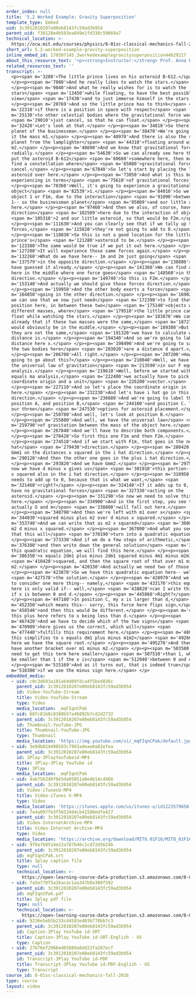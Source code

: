 ```yaml
---
order_index: null
title: '5.2 Worked Example: Gravity Superposition'
template_type: Embed
uid: 3c3912010207e80eb8143fc59ad3b954
parent_uid: f38128e4b503ea049e1fd330c59669a7
technical_location: >-
  https://ocw.mit.edu/courses/physics/8-01sc-classical-mechanics-fall-2016/week-2-newtons-laws/5.2-worked-example-gravity-superposition/5.2-worked-example-gravity-superposition
short_url: 5.2-worked-example-gravity-superposition
inline_embed_id: 170507145.2workedexamplegravitysuperposition44629217
about_this_resource_text: '<p><strong>Instructor:</strong> Prof. Anna Frebel</p>'
related_resources_text: ''
transcript: >-
  <p><span m='3280'>The little prince lives on his asteroid B-612.</span>
  </p><p><span m='7080'>And he really likes to watch the stars.</span>
  </p><p><span m='9840'>And what he really wishes for is to watch the
  stars</span> <span m='13450'>while floating, to have the best possible
  view</span> <span m='17430'>and to just immerse himself in the stars.</span>
  </p><p><span m='20769'>And so the little prince has to think</span> <span
  m='22310'>if there is a position in space with respect</span> <span
  m='25130'>to other celestial bodies where the gravitational force would</span>
  <span m='29010'>just cancel, so that he can float.</span> </p><p><span
  m='32420'>Let's look at that.</span> </p><p><span m='34810'>So there is the
  planet of the businessman.</span> </p><p><span m='38470'>We're going to give
  it the mass m1.</span> </p><p><span m='40970'>And there is also the small
  planet from the lamplighter</span> <span m='44310'>floating around with a mass
  m2.</span> </p><p><span m='48690'>And we know that gravitational forces act
  radially.</span> </p><p><span m='54630'>So we can already see here that if we
  put the asteroid B-612</span> <span m='60660'>somewhere here, then maybe we
  find a constellation where</span> <span m='65080'>gravitational forces
  cancel.</span> </p><p><span m='67840'>So let's start by placing the little
  asteroid over here.</span> </p><p><span m='73050'>And what is this body
  experiencing in terms</span> <span m='75610'>of gravitational forces?</span>
  </p><p><span m='78360'>Well, it's going to experience a gravitational force of
  object</span> <span m='82539'>1.</span> </p><p><span m='84010'>So we have
  object 1 or F1m, due to the interaction</span> <span m='91090'>between object
  1-- so the businessman planet</span> <span m='95009'>and our little asteroid
  here.</span> </p><p><span m='97460'>And then we also, of course, have the same
  direction</span> <span m='102509'>here due to the interaction of object</span>
  <span m='105310'>2 and our little asteroid, so that would be F2m.</span>
  </p><p><span m='111630'>And you can clearly see that if we tally up these
  forces,</span> <span m='115820'>they're not going to add to 0.</span>
  </p><p><span m='118030'>So this is not a good location for the little
  prince's</span> <span m='121280'>asteroid to be.</span> </p><p><span
  m='123380'>The same would be true if we put it out here.</span> </p><p><span
  m='127200'>It will experience those same forces again.</span> </p><p><span
  m='132260'>What do we have here-- 1m and 2m just going</span> <span
  m='137579'>in the opposite direction.</span> </p><p><span m='138800'>But you
  have guessed it already.</span> </p><p><span m='141360'>We can find a spot
  here in the middle where one force goes</span> <span m='148560'>in this
  direction.</span> </p><p><span m='149740'>So this is F2m.</span> </p><p><span
  m='153140'>And actually we should give those forces direction.</span>
  </p><p><span m='159950'>And the other body exerts a force</span> <span
  m='164850'>going in the other direction.</span> </p><p><span m='169020'>And so
  we can see that we now just need</span> <span m='172390'>to find that exact
  position here, in between these two</span> <span m='175140'>objects with two
  different masses, where</span> <span m='179510'>the little prince can free
  float while watching the stars.</span> </p><p><span m='183870'>We can say
  already that if these two masses were the same,</span> <span m='187270'>it
  would obviously be in the middle.</span> </p><p><span m='189380'>But because
  they are not the same,</span> <span m='191320'>we have to calculate what that
  distance is.</span> </p><p><span m='194340'>And so we're going to label this
  distance here x.</span> </p><p><span m='198490'>And we're going to say that
  the two bodies here</span> <span m='203020'>are a distance d apart.</span>
  </p><p><span m='206700'>All right.</span> </p><p><span m='207200'>How are we
  going to go about this?</span> </p><p><span m='210040'>Well, we have to apply
  the universal law of gravitation</span> <span m='213590'>in our F equals ma
  analysis.</span> </p><p><span m='219610'>Well, before we started with our F
  equals ma analysis,</span> <span m='222400'>we actually have to pick a
  coordinate origin and a unit</span> <span m='226200'>vector.</span>
  </p><p><span m='227110'>And so let's place the coordinate origin in
  here.</span> </p><p><span m='232230'>And let's have i hat go in this
  direction.</span> </p><p><span m='236680'>And we're going to label this
  position A, and position B,</span> <span m='244160'>and position C. These are
  our three</span> <span m='247530'>options for asteroid placement.</span>
  </p><p><span m='250780'>And well, let's look at position B.</span>
  </p><p><span m='255880'>And well, we have the universal law</span> <span
  m='259790'>of gravitation between the mass of the object here.</span>
  </p><p><span m='267840'>And we'll have to describe both components.</span>
  </p><p><span m='270420'>So first this one F1m and then F2m.</span>
  </p><p><span m='274510'>And if we start with F1m, that goes in the negative i
  hat</span> <span m='279430'>direction.</span> </p><p><span m='280420'>So minus
  Gmm1 on the distances x squared in the i hat direction.</span> </p><p><span
  m='290120'>And then the other one goes in the plus i hat direction.</span>
  </p><p><span m='293820'>And we have Gmm2.</span> </p><p><span m='297590'>And
  now we have d minus x gives us</span> <span m='301910'>this portion-- d minus
  x squared also in the i hat direction.</span> </p><p><span m='310950'>And that
  needs to add up to 0, because that is what we want,</span> <span
  m='321460'>right?</span> </p><p><span m='324140'>If it adds up to 0, then we
  have no gravitational forces</span> <span m='327330'>acting on the
  asteroid.</span> </p><p><span m='331290'>So now we need to solve this for x
  here.</span> </p><p><span m='334900'>And in the first step, you see that
  actually G and m</span> <span m='338800'>will fall out here.</span>
  </p><p><span m='340790'>And then we're left with m1 over x</span> <span
  m='344030'>squared minus plus m2 over d minus x squared.</span> </p><p><span
  m='353740'>And we can write that as m2 x squared</span> <span m='360010'>minus
  m2 d minus x squared.</span> </p><p><span m='367090'>And what you see here is
  that this will</span> <span m='370190'>turn into a quadratic equation.</span>
  </p><p><span m='373330'>And if we do a few steps of arithmetic,</span> <span
  m='376380'>and then write down the general solution</span> <span m='380970'>to
  this quadratic equation, we will find this here.</span> </p><p><span
  m='386350'>x equals 2dm1 plus minus 2dm1 squared minus 4m1 minus m2m1d</span>
  <span m='410420'>squared, and then the square root of that over m1 minus
  m2.</span> </p><p><span m='420330'>And actually we need two of those.</span>
  </p><p><span m='423870'>So we have this quadratic equation here-- well,</span>
  <span m='427570'>the solution.</span> </p><p><span m='428970'>And we now need
  to consider one more thing-- namely,</span> <span m='433170'>this equation
  here is only valid if-- well,</span> <span m='438820'>can I write this here--
  if x is between 0 and d.</span> </p><p><span m='445860'>Right?</span>
  </p><p><span m='447180'>In position C, my x is larger than d,</span> <span
  m='452350'>which means this-- sorry, this force here flips sign,</span> <span
  m='458540'>and then this would be different.</span> </p><p><span m='460870'>So
  this plus here refers to x being less than d.</span> </p><p><span
  m='467420'>And we have to decide which of the two signs</span> <span
  m='470909'>here gives us the correct, which will</span> <span
  m='477440'>fulfills this requirement here.</span> </p><p><span m='480130'>So
  this simplifies to x equals dm1 plus minus m1m2</span> <span m='492660'>and
  here we have the square root.</span> </p><p><span m='495270'>And then here, we
  have another bracket over m1 minus m2.</span> </p><p><span m='503580'>And we
  need to get this term here smaller</span> <span m='507510'>than 1, which will
  be smaller than 1 if the x is</span> <span m='512940'>between 0 and d.</span>
  </p><p><span m='515169'>And as it turns out, that is indeed true</span> <span
  m='518308'>if we use the minus sign here.</span> </p>
embedded_media:
  - uid: c0c3d693a101eb4d09fdca4f5bed836c
    parent_uid: 3c3912010207e80eb8143fc59ad3b954
    id: Video-YouTube-Stream
    title: Video-YouTube-Stream
    type: Video
    media_location: _mqFIqnCPak
  - uid: 68fc81b8c8380b57a46892b7cd2d2732
    parent_uid: 3c3912010207e80eb8143fc59ad3b954
    id: Thumbnail-YouTube-JPG
    title: Thumbnail-YouTube-JPG
    type: Thumbnail
    media_location: 'https://img.youtube.com/vi/_mqFIqnCPak/default.jpg'
  - uid: 3e9db014498583c7983adeae0a82efea
    parent_uid: 3c3912010207e80eb8143fc59ad3b954
    id: 3Play-3PlayYouTubeid-MP4
    title: 3Play-3Play YouTube id
    type: 3Play
    media_location: _mqFIqnCPak
  - uid: 4ab7562d0f0e5da05051a0e4b14cd466
    parent_uid: 3c3912010207e80eb8143fc59ad3b954
    id: Video-iTunesU-MP4
    title: Video-iTunes U-MP4
    type: Video
    media_location: 'https://itunes.apple.com/us/itunes-u/id1223579658'
  - uid: 7e4a097fb3f56524d4cb41580edfe427
    parent_uid: 3c3912010207e80eb8143fc59ad3b954
    id: Video-InternetArchive-MP4
    title: Video-Internet Archive-MP4
    type: Video
    media_location: 'https://archive.org/download/MIT8.01F16/MIT8_01F16_L05v02_360p.mp4'
  - uid: 9f0a7b8514e22a787b46c1cd72d5624b
    parent_uid: 3c3912010207e80eb8143fc59ad3b954
    id: mqFIqnCPak.srt
    title: 3play caption file
    type: null
    technical_location: >-
      https://open-learning-course-data-production.s3.amazonaws.com/8-01sc-classical-mechanics-fall-2016/9f0a7b8514e22a787b46c1cd72d5624b_mqFIqnCPak.srt
  - uid: 7a5e770f5a1bacac1aa347b0a308f392
    parent_uid: 3c3912010207e80eb8143fc59ad3b954
    id: mqFIqnCPak.pdf
    title: 3play pdf file
    type: null
    technical_location: >-
      https://open-learning-course-data-production.s3.amazonaws.com/8-01sc-classical-mechanics-fall-2016/7a5e770f5a1bacac1aa347b0a308f392_mqFIqnCPak.pdf
  - uid: 9236e5eb5b233c44583e403b778bb7c3
    parent_uid: 3c3912010207e80eb8143fc59ad3b954
    id: Caption-3Play YouTube id-SRT
    title: Caption-3Play YouTube id-SRT-English - US
    type: Caption
  - uid: 27676ef2966ed65889a8dd22fa287ecf
    parent_uid: 3c3912010207e80eb8143fc59ad3b954
    id: Transcript-3Play YouTube id-PDF
    title: Transcript-3Play YouTube id-PDF-English - US
    type: Transcript
course_id: 8-01sc-classical-mechanics-fall-2016
type: course
layout: video
---
```

